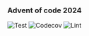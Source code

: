### Advent of code 2024

![Test](https://github.com/olekturbo/adventofcode-2024/actions/workflows/test.yml/badge.svg)
![Codecov](https://img.shields.io/codecov/c/github/olekturbo/adventofcode-2024)
![Lint](https://github.com/olekturbo/adventofcode-2024/actions/workflows/lint.yml/badge.svg)
